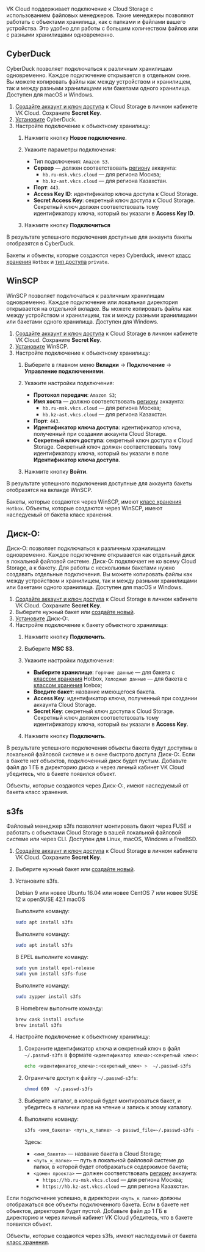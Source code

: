 VK Cloud поддерживает подключение к Cloud Storage с использованием файловых менеджеров. Такие менеджеры позволяют работать с объектами хранилища, как с папками и файлами вашего устройства. Это удобно для работы с большим количеством файлов или с разными хранилищами одновременно.

## CyberDuck

CyberDuck позволяет подключаться к различным хранилищам одновременно. Каждое подключение открывается в отдельном окне. Вы можете копировать файлы как между устройством и хранилищем, так и между разными хранилищами или бакетами одного хранилища. Доступен для macOS и Windows.

1. [Создайте аккаунт и ключ доступа](../../instructions/access-management/access-keys/) к Cloud Storage в личном кабинете VK Cloud. Сохраните **Secret Key**.
1. [Установите](https://cyberduck.io/download) CyberDuck.
1. Настройте подключение к объектному хранилищу:
    1. Нажмите кнопку **Новое подключение**.
    1. Укажите параметры подключения:

        - Тип подключения: `Amazon S3`.
        - **Сервер** — должен соответствовать [региону](../../../../tools-for-using-services/account/concepts/regions/) аккаунта:
            - `hb.ru-msk.vkcs.cloud` — для региона Москва;
            - `hb.kz-ast.vkcs.cloud` — для региона Казахстан.
        - **Порт**: `443`.
        - **Access Key ID**: идентификатор ключа доступа к Cloud Storage.
        - **Secret Access Key**: секретный ключ доступа к Cloud Storage. Секретный ключ должен соответствовать тому идентификатору ключа, который вы указали в **Access Key ID**.
    1. Нажмите кнопку **Подключиться**

В результате успешного подключения доступные для аккаунта бакеты отобразятся в CyberDuck.

<info>

Бакеты и объекты, которые создаются через Cyberduck, имеют [класс хранения](../../references#klass_hraneniya) `Hotbox` и [тип доступа](../../references#acl) `private`.

</info>

## WinSCP

WinSCP позволяет подключаться к различным хранилищам одновременно. Каждое подключение или локальная директория открывается на отдельной вкладке. Вы можете копировать файлы как между устройством и хранилищем, так и между разными хранилищами или бакетами одного хранилища. Доступен для Windows.

1. [Создайте аккаунт и ключ доступа](../../instructions/access-management/access-keys/) к Cloud Storage в личном кабинете VK Cloud. Сохраните **Secret Key**.
1. [Установите](https://winscp.net/eng/download.php) WinSCP.
1. Настройте подключение к объектному хранилищу:
    1. Выберите в главном меню **Вкладки** → **Подключение** → **Управление подключениями**.
    1. Укажите настройки подключения:

        - **Протокол передачи**: `Amazon S3`;
        - **Имя хоста** — должно соответствовать [региону](../../../../tools-for-using-services/account/concepts/regions/) аккаунта:
            - `hb.ru-msk.vkcs.cloud` — для региона Москва;
            - `hb.kz-ast.vkcs.cloud` — для региона Казахстан.
        - **Порт**: `443`.
        - **Идентификатор ключа доступа**: идентификатор ключа, полученный при создании аккаунта Cloud Storage.
        - **Секретный ключ доступа**: секретный ключ доступа к Cloud Storage. Секретный ключ должен соответствовать тому идентификатору ключа, который вы указали в поле **Идентификатор ключа доступа**.
    1. Нажмите кнопку **Войти**.

В результате успешного подключения доступные для аккаунта бакеты отобразятся на вклакде WinSCP.

<info>

Бакеты, которые создаются через WinSCP, имеют [класс хранения](../../references#klass_hraneniya) `Hotbox`. Объекты, которые создаются через WinSCP, имеют наследуемый от бакета класс хранения.

</info>

## Диск-О:

Диск-О: позволяет подключаться к различным хранилищам одновременно. Каждое подключение открывается как отдельный диск в локальной файловой системе. Диск-O: подключает не ко всему  Cloud Storage, а к бакету. Для работы с несколькими бакетами нужно создавать отдельные подключения. Вы можете копировать файлы как между устройством и хранилищем, так и между разными хранилищами или бакетами одного хранилища. Доступен для macOS и Windows.

1. [Создайте аккаунт и ключ доступа](../../instructions/access-management/access-keys/) к Cloud Storage в личном кабинете VK Cloud. Сохраните **Secret Key**.
1. Выберите нужный бакет или [создайте новый](../../instructions/buckets/create-bucket).
1. [Установите](https://disk-o.cloud/ru/) Диск-О:.
1. Настройте подключение к бакету объектного хранилища:
    1. Нажмите кнопку **Подключить**.
    1. Выберите **MSC S3**.
    1. Укажите настройки подключения:

        - **Выберите хранилище**: `Горячие данные` — для бакета с [классом хранения](../../references#klass_hraneniya) Hotbox, `Холодные данные` — для бакета с [классом хранения](../../references#klass_hraneniya) Icebox;
        - **Введите бакет**: название имеющегося бакета.
        - **Access Key**: идентификатор ключа, полученный при создании аккаунта Cloud Storage.
        - **Secret Key**: секретный ключ доступа к Cloud Storage. Секретный ключ должен соответствовать тому идентификатору ключа, который вы указали в **Access Key**.
    1. Нажмите кнопку **Подключить**.

В результате успешного подключения объекты бакета будут доступны в локальной файловой системе и в окне быстрого доступа Диск-О:. Если в бакете нет объектов, подключенный диск будет пустым. Добавьте файл до 1 ГБ в директорию диска и через личный кабинет VK Cloud убедитесь, что в бакете появился объект.

<info>

Объекты, которые создаются через Диск-О:, имеют наследуемый от бакета класс хранения.

</info>

## s3fs

Файловый менеджер s3fs позволяет монтировать бакет через FUSE и работать с объектами Cloud Storage в вашей локальной файловой системе или через CLI. Доступен для Linux, macOS, Windows и FreeBSD.

1. [Создайте аккаунт и ключ доступа](../../instructions/access-management/access-keys/) к Cloud Storage в личном кабинете VK Cloud. Сохраните **Secret Key**.
1. Выберите нужный бакет или [создайте новый](../../instructions/buckets/create-bucket).
1. Установите s3fs.

    <tabs>
    <tablist>
    <tab>Debian 9 или новее</tab>
    <tab>Ubuntu 16.04 или новее</tab>
    <tab>CentOS 7 или новее</tab>
    <tab>SUSE 12 и openSUSE 42.1</tab>
    <tab>macOS</tab>
    </tablist>
    <tabpanel>

    Выполните команду:

    ```bash
    sudo apt install s3fs
    ```

    </tabpanel>
    <tabpanel>

    Выполните команду:

    ```bash
    sudo apt install s3fs
    ```

    </tabpanel>
    <tabpanel>

    В EPEL выполните команду:

    ```bash
    sudo yum install epel-release
    sudo yum install s3fs-fuse
    ```

    </tabpanel>
    <tabpanel>

    Выполните команду:

    ```bash
    sudo zypper install s3fs
    ```

    </tabpanel>
    <tabpanel>

    В Homebrew выполните команду:

    ```bash
    brew cask install osxfuse
    brew install s3fs
    ```

    </tabpanel>
    </tabs>

1. Настройте подключение к объектному хранилищу:

    1. Сохраните идентификатор ключа и секретный ключ в файл `~/.passwd-s3fs` в формате `<идентификатор ключа>:<секретный ключ>`:

        ```bash
        echo <идентификатор_ключа>:<секретный_ключ> >  ~/.passwd-s3fs
        ```
    1. Ограничьте доступ к файлу `~/.passwd-s3fs`:

        ```bash
        chmod 600  ~/.passwd-s3fs
        ```
    1.  Выберите каталог, в который будет монтироваться бакет, и убедитесь в наличии прав на чтение и запись к этому каталогу.
    1.  Выполните команду:

        ```bash
        s3fs <имя_бакета> <путь_к_папке> -o passwd_file=~/.passwd-s3fs -o url=<домен проекта> -o use_path_request_style
        ```
        Здесь:

        - `<имя_бакета>` — название бакета в Cloud Storage;
        - `<путь_к_папке>` — путь в локальной файловой системе до папки, в которой будет отображаться содержимое бакета;
        - `<домен проекта>` — должен соответствовать [региону](../../../../tools-for-using-services/account/concepts/regions/) аккаунта:
            - `https://hb.ru-msk.vkcs.cloud` — для региона Москва;
            - `https://hb.kz-ast.vkcs.cloud` — для региона Казахстан.

Если подключение успешно, в директории `<путь_к_папке>` должны отображаться все объекты подключенного бакета. Если в бакете нет объектов, директория будет пустой. Добавьте файл до 1 ГБ в директорию и через личный кабинет VK Cloud убедитесь, что в бакете появился объект.

<info>

Объекты, которые создаются через s3fs, имеют наследуемый от бакета [класс хранения](../../references#klass_hraneniya).

</info>
